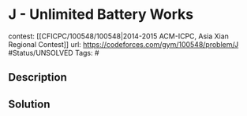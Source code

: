 # J - Unlimited Battery Works

contest: [[CFICPC/100548/100548|2014-2015 ACM-ICPC, Asia Xian Regional Contest]]
url: https://codeforces.com/gym/100548/problem/J
#Status/UNSOLVED
Tags: #

## Description

## Solution

